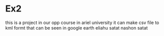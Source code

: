 # Ex2
this is a project in our opp course in ariel university 
it can make csv file to kml formt that can be seen in google earth 
eliahu satat nashon satat
